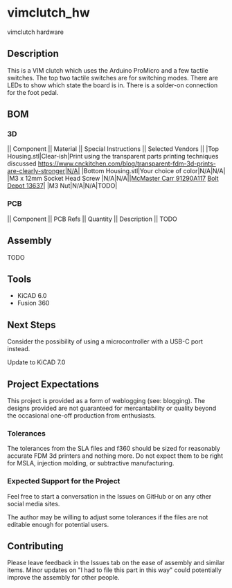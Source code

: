 # vimclutch_hw
vimclutch hardware

## Description
This is a VIM clutch which uses the Arduino ProMicro and a few tactile switches.  The top two tactile switches are for switching modes.  There are LEDs to show which state the board is in.  There is a solder-on connection for the foot pedal.

## BOM
### 3D
|| Component || Material || Special Instructions || Selected Vendors ||
|Top Housing.stl|Clear-ish|Print using the transparent parts printing techniques discussed https://www.cnckitchen.com/blog/transparent-fdm-3d-prints-are-clearly-stronger|N/A|
|Bottom Housing.stl|Your choice of color|N/A|N/A|
|M3 x 12mm Socket Head Screw |N/A|N/A||[McMaster Carr 91290A117](https://www.mcmaster.com/91290A117/) [Bolt Depot 13637](https://www.boltdepot.com/Product-Details.aspx?product=13637)|
|M3 Nut|N/A|N/A|TODO|
### PCB
|| Component || PCB Refs || Quantity || Description ||
TODO

## Assembly
TODO

## Tools
* KiCAD 6.0
* Fusion 360

## Next Steps
Consider the possibility of using a microcontroller with a USB-C port instead.

Update to KiCAD 7.0

## Project Expectations
This project is provided as a form of weblogging (see: blogging).  The designs provided are not guaranteed for mercantability or quality beyond the occasional one-off production from enthusiasts.

### Tolerances
The tolerances from the SLA files and f360 should be sized for reasonably accurate FDM 3d printers and nothing more.  Do not expect them to be right for MSLA, injection molding, or subtractive manufacturing.

### Expected Support for the Project
Feel free to start a conversation in the Issues on GitHub or on any other social media sites.

The author may be willing to adjust some tolerances if the files are not editable enough for potential users.

## Contributing
Please leave feedback in the Issues tab on the ease of assembly and similar items.  Minor updates on "I had to file this part in this way" could potentially improve the assembly for other people.
